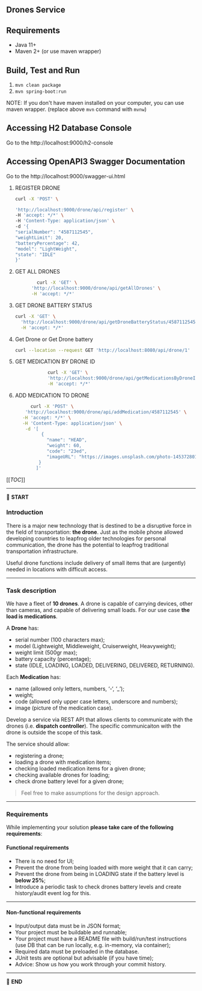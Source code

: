 ## Drones Service

## Requirements

* Java 11+
* Maven 2+ (or use maven wrapper)

## Build, Test and Run

1. `mvn clean package`
2. `mvn spring-boot:run`

NOTE: If you don't have maven installed on your computer, you can use maven wrapper. (replace above `mvn` command
with `mvnw`)

## Accessing H2 Database Console

Go to the http://localhost:9000/h2-console

## Accessing OpenAPI3 Swagger Documentation

Go to the http://localhost:9000/swagger-ui.html

1. REGISTER DRONE

    ```bash
    curl -X 'POST' \

    'http://localhost:9000/drone/api/register' \
    -H 'accept: */*' \
    -H 'Content-Type: application/json' \
    -d '{
    "serialNumber": "4587112545",
    "weightLimit": 20,
    "batteryPercentage": 42,
    "model": "LightWeight",
    "state": "IDLE"
    }'
    ```

2. GET ALL DRONES

    ```bash
            curl -X 'GET' \
          'http://localhost:9000/drone/api/getAllDrones' \
          -H 'accept: */*'
    ```

3. GET DRONE BATTERY STATUS
    ```bash
    curl -X 'GET' \
      'http://localhost:9000/drone/api/getDroneBatteryStatus/4587112545' \
      -H 'accept: */*'
    ```

4. Get Drone or Get Drone battery

    ```bash
    curl --location --request GET 'http://localhost:8080/api/drone/1'
    ```
   
5. GET MEDICATION BY DRONE ID
    ```bash
                curl -X 'GET' \
                'http://localhost:9000/drone/api/getMedicationsByDroneID/4587112545' \
                -H 'accept: */*'
    ```

6. ADD MEDICATION TO DRONE
```bash
         curl -X 'POST' \
       'http://localhost:9000/drone/api/addMedication/4587112545' \
      -H 'accept: */*' \
      -H 'Content-Type: application/json' \
       -d '[
             {
               "name": "HEAD",
               "weight": 60,
               "code": "23ed",
               "imageURL": "https://images.unsplash.com/photo-1453728013993-6d66e9c9123a?ixlib=rb-1.2.1&ixid=MnwxMjA3fDB8MHxzZWFyY2h8MXx8Zm9jdXN8ZW58MHx8MHx8&w=1000&q=80"
            }
           ]'
   ```

[[_TOC_]]

---

:scroll: **START**

### Introduction

There is a major new technology that is destined to be a disruptive force in the field of transportation: **the drone**.
Just as the mobile phone allowed developing countries to leapfrog older technologies for personal communication, the
drone has the potential to leapfrog traditional transportation infrastructure.

Useful drone functions include delivery of small items that are (urgently) needed in locations with difficult access.

---

### Task description

We have a fleet of **10 drones**. A drone is capable of carrying devices, other than cameras, and capable of delivering
small loads. For our use case **the load is medications**.

A **Drone** has:

- serial number (100 characters max);
- model (Lightweight, Middleweight, Cruiserweight, Heavyweight);
- weight limit (500gr max);
- battery capacity (percentage);
- state (IDLE, LOADING, LOADED, DELIVERING, DELIVERED, RETURNING).

Each **Medication** has:

- name (allowed only letters, numbers, ‘-‘, ‘_’);
- weight;
- code (allowed only upper case letters, underscore and numbers);
- image (picture of the medication case).

Develop a service via REST API that allows clients to communicate with the drones (i.e. **dispatch controller**). The
specific communicaiton with the drone is outside the scope of this task.

The service should allow:

- registering a drone;
- loading a drone with medication items;
- checking loaded medication items for a given drone;
- checking available drones for loading;
- check drone battery level for a given drone;

> Feel free to make assumptions for the design approach.

---

### Requirements

While implementing your solution **please take care of the following requirements**:

#### Functional requirements

- There is no need for UI;
- Prevent the drone from being loaded with more weight that it can carry;
- Prevent the drone from being in LOADING state if the battery level is **below 25%**;
- Introduce a periodic task to check drones battery levels and create history/audit event log for this.

---

#### Non-functional requirements

- Input/output data must be in JSON format;
- Your project must be buildable and runnable;
- Your project must have a README file with build/run/test instructions (use DB that can be run locally, e.g. in-memory,
  via container);
- Required data must be preloaded in the database.
- JUnit tests are optional but advisable (if you have time);
- Advice: Show us how you work through your commit history.

---

:scroll: **END**
